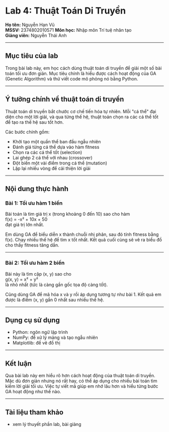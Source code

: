 
# Lab 4: Thuật Toán Di Truyền  
**Họ tên:** Nguyễn Hạn Vũ    
**MSSV:** 2374802010571
**Môn học:** Nhập môn Trí tuệ nhân tạo  
**Giảng viên:** Nguyễn Thái Anh  

---

## Mục tiêu của lab  
Trong bài lab này, em học cách dùng thuật toán di truyền để giải một số bài toán tối ưu đơn giản. Mục tiêu chính là hiểu được cách hoạt động của GA (Genetic Algorithm) và thử viết code mô phỏng nó bằng Python.

---

## Ý tưởng chính về thuật toán di truyền  
Thuật toán di truyền bắt chước cơ chế tiến hóa tự nhiên. Mỗi "cá thể" đại diện cho một lời giải, và qua từng thế hệ, thuật toán chọn ra các cá thể tốt để tạo ra thế hệ sau tốt hơn.  

Các bước chính gồm:  
- Khởi tạo một quần thể ban đầu ngẫu nhiên  
- Đánh giá từng cá thể dựa vào hàm fitness  
- Chọn ra các cá thể tốt (selection)  
- Lai ghép 2 cá thể với nhau (crossover)  
- Đột biến một vài điểm trong cá thể (mutation)  
- Lặp lại nhiều vòng để cải thiện lời giải

---

## Nội dung thực hành

### Bài 1: Tối ưu hàm 1 biến  
Bài toán là tìm giá trị x (trong khoảng 0 đến 10) sao cho hàm  
f(x) = -x² + 10x + 50  
đạt giá trị lớn nhất.  

Em dùng GA để biểu diễn x thành chuỗi nhị phân, sau đó tính fitness bằng f(x). Chạy nhiều thế hệ để tìm x tốt nhất. Kết quả cuối cùng sẽ vẽ ra biểu đồ cho thấy fitness tăng dần.

---

### Bài 2: Tối ưu hàm 2 biến  
Bài này là tìm cặp (x, y) sao cho  
g(x, y) = x² + y²  
là nhỏ nhất (tức là càng gần gốc tọa độ càng tốt).  

Cũng dùng GA để mã hóa x và y rồi áp dụng tương tự như bài 1. Kết quả em được là điểm (x, y) gần 0 nhất sau nhiều thế hệ.

---

## Dụng cụ sử dụng  
- Python: ngôn ngữ lập trình  
- NumPy: để xử lý mảng và tạo ngẫu nhiên  
- Matplotlib: để vẽ đồ thị


---

## Kết luận  
Qua bài lab này em hiểu rõ hơn cách hoạt động của thuật toán di truyền. Mặc dù đơn giản nhưng nó rất hay, có thể áp dụng cho nhiều bài toán tìm kiếm lời giải tối ưu. Việc tự viết mã giúp em nhớ lâu hơn và hiểu từng bước GA hoạt động như thế nào.

---

## Tài liệu tham khảo  
- xem lý thuyết phần lab, bài giảng   


